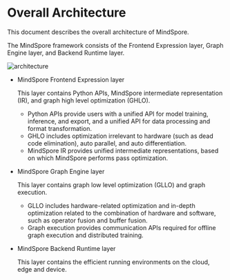 # Overall Architecture

This document describes the overall architecture of MindSpore.

The MindSpore framework consists of the Frontend Expression layer, Graph Engine layer, and Backend Runtime layer.

![architecture](./images/architecture.png)

- MindSpore Frontend Expression layer

    This layer contains Python APIs, MindSpore intermediate representation (IR), and graph high level optimization (GHLO).

    - Python APIs provide users with a unified API for model training, inference, and export, and a unified API for data processing and format transformation.
    - GHLO includes optimization irrelevant to hardware (such as dead code elimination), auto parallel, and auto differentiation.
    - MindSpore IR provides unified intermediate representations, based on which MindSpore performs pass optimization.

- MindSpore Graph Engine layer

    This layer contains graph low level optimization (GLLO) and graph execution.

    - GLLO includes hardware-related optimization and in-depth optimization related to the combination of hardware and software, such as operator fusion and buffer fusion.
    - Graph execution provides communication APIs required for offline graph execution and distributed training.

- MindSpore Backend Runtime layer

    This layer contains the efficient running environments on the cloud, edge and device.
